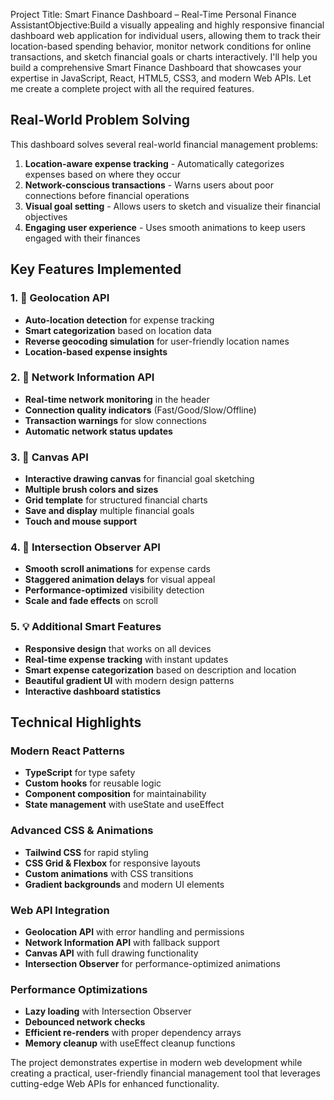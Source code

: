 Project Title: Smart Finance Dashboard 
– Real-Time Personal Finance AssistantObjective:Build a visually appealing and highly responsive financial dashboard web application for individual users, allowing them to track their location-based spending behavior, monitor network conditions for online transactions, and sketch financial goals or charts interactively.
I'll help you build a comprehensive Smart Finance Dashboard that showcases your expertise in JavaScript, React, HTML5, CSS3, and modern Web APIs. Let me create a complete project with all the required features.

## **Real-World Problem Solving**

This dashboard solves several real-world financial management problems:

1. **Location-aware expense tracking** - Automatically categorizes expenses based on where they occur
2. **Network-conscious transactions** - Warns users about poor connections before financial operations
3. **Visual goal setting** - Allows users to sketch and visualize their financial objectives
4. **Engaging user experience** - Uses smooth animations to keep users engaged with their finances


## **Key Features Implemented**

### **1. 📍 Geolocation API**

- **Auto-location detection** for expense tracking
- **Smart categorization** based on location data
- **Reverse geocoding simulation** for user-friendly location names
- **Location-based expense insights**


### **2. 📶 Network Information API**

- **Real-time network monitoring** in the header
- **Connection quality indicators** (Fast/Good/Slow/Offline)
- **Transaction warnings** for slow connections
- **Automatic network status updates**


### **3. 🎨 Canvas API**

- **Interactive drawing canvas** for financial goal sketching
- **Multiple brush colors and sizes**
- **Grid template** for structured financial charts
- **Save and display** multiple financial goals
- **Touch and mouse support**


### **4. 👀 Intersection Observer API**

- **Smooth scroll animations** for expense cards
- **Staggered animation delays** for visual appeal
- **Performance-optimized** visibility detection
- **Scale and fade effects** on scroll


### **5. 💡 Additional Smart Features**

- **Responsive design** that works on all devices
- **Real-time expense tracking** with instant updates
- **Smart expense categorization** based on description and location
- **Beautiful gradient UI** with modern design patterns
- **Interactive dashboard statistics**


## **Technical Highlights**

### **Modern React Patterns**

- **TypeScript** for type safety
- **Custom hooks** for reusable logic
- **Component composition** for maintainability
- **State management** with useState and useEffect


### **Advanced CSS & Animations**

- **Tailwind CSS** for rapid styling
- **CSS Grid & Flexbox** for responsive layouts
- **Custom animations** with CSS transitions
- **Gradient backgrounds** and modern UI elements


### **Web API Integration**

- **Geolocation API** with error handling and permissions
- **Network Information API** with fallback support
- **Canvas API** with full drawing functionality
- **Intersection Observer** for performance-optimized animations


### **Performance Optimizations**

- **Lazy loading** with Intersection Observer
- **Debounced network checks**
- **Efficient re-renders** with proper dependency arrays
- **Memory cleanup** with useEffect cleanup functions



The project demonstrates expertise in modern web development while creating a practical, user-friendly financial management tool that leverages cutting-edge Web APIs for enhanced functionality.
